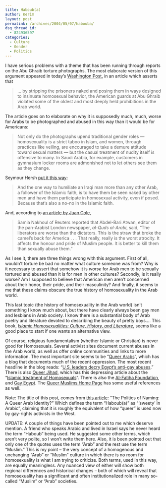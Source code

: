 ```yaml
---
title: Haboub(a)
author: Kerim
layout: post
permalink: /archives/2004/05/07/habouba/
dsq_thread_id:
  - 824936597
categories:
  - Culture
  - Gender
  - Politics
---
```

I have serious problems with a theme that has been running through reports on the Abu Ghraib torture photographs. The most elaborate version of this argument appeared in today&#8217;s <a href="http://www.washingtonpost.com/wp-dyn/articles/A6845-2004May6.html" onclick="_gaq.push(['_trackEvent', 'outbound-article', 'http://www.washingtonpost.com/wp-dyn/articles/A6845-2004May6.html', 'Washington Post']);" >Washington Post</a>, in an article which asserts that

> &#8230; by stripping the prisoners naked and posing them in ways designed to insinuate homosexual behavior, the American guards at Abu Ghraib violated some of the oldest and most deeply held prohibitions in the Arab world.

The article goes on to elaborate on why it is supposedly much, much, worse for Arabs to be photographed and abused in this way than it would be for Americans:

> Not only do the photographs upend traditional gender roles &#8212; homosexuality is a strict taboo in Islam, and women, through practices like veiling, are encouraged to take a demure attitude toward sexual matters &#8212; but the casual treatment of nudity itself is offensive to many. In Saudi Arabia, for example, customers in gymnasium locker rooms are admonished not to let others see them as they change. 

Seymour Hersh <a href="http://www.msnbc.msn.com/id/4907371/" onclick="_gaq.push(['_trackEvent', 'outbound-article', 'http://www.msnbc.msn.com/id/4907371/', 'put it this way']);" >put it this way</a>:

> And the one way to humiliate an Iraqi man more than any other Arab, a follower of the Islamic faith, is to have them be seen naked by other men and have them participate in homosexual activity, even if posed.&#160; Because that&#8216;s also a no-no in the Islamic faith.

And, according to <a href="http://www.nationinstitute.org/tomdispatch/index.mhtml?pid=1416" onclick="_gaq.push(['_trackEvent', 'outbound-article', 'http://www.nationinstitute.org/tomdispatch/index.mhtml?pid=1416', 'an article by Juan Cole']);" >an article by Juan Cole</a>,

> Samia Nakhoul of Reuters reported that Abdel-Bari Atwan, editor of the pan-Arabist London newspaper, *al-Quds al-Arabi*, said, &#8220;The liberators are worse than the dictators. This is the straw that broke the camel&#8217;s back for America . . . That really, really is the worst atrocity. It affects the honour and pride of Muslim people. It is better to kill them than sexually abuse them.&#8221;

As I see it, there are three things wrong with this argument. First of all, wouldn&#8217;t torture be bad no matter what culture someone was from? Why is it necessary to assert that somehow it is *worse* for Arab men to be sexually tortured and abused than it is for men in other cultures? Secondly, is it really worse? Am I supposed to believe that American men aren&#8217;t concerned about their honor, their pride, and their masculinity? And finally, it seems to me that these claims obscure the true history of homosexuality in the Arab world.

This last topic (the history of homosexuality in the Arab world) isn&#8217;t something I know much about, but there have clearly always been gay men and lesbians in Arab society. I know there is a substantial body of Arab poetry and literature devoted to describing the beauty of pretty boys&#8230;. This book, *<a href="http://www.amazon.com/exec/obidos/tg/detail/-/0814774687/104-4557244-3178339?v=glance" onclick="_gaq.push(['_trackEvent', 'outbound-article', 'http://www.amazon.com/exec/obidos/tg/detail/-/0814774687/104-4557244-3178339?v=glance', 'Islamic Homosexualities: Culture, History, and Literature']);" >Islamic Homosexualities: Culture, History, and Literature</a>*, seems like a good place to start if one wants an alternative view.

Of course, religious fundamentalism (whether Islamic or Christian) is never good for Homosexuals. Several activist sites document current abuses in the Arab world, as well as offer online communities and links to more information. The most important site seems to be &#8220;<a href="http://www.glas.org/ahbab/" onclick="_gaq.push(['_trackEvent', 'outbound-article', 'http://www.glas.org/ahbab/', 'Queer Arabs']);" >Queer Arabs</a>&#8220;, which has a blog that documents much of the recent oppression. The most recent headline in the blog reads: &#8220;<a href="http://ahbab.blogspot.com/2004_05_02_ahbab_archive.html#108396007229226425" onclick="_gaq.push(['_trackEvent', 'outbound-article', 'http://ahbab.blogspot.com/2004_05_02_ahbab_archive.html#108396007229226425', 'U.S. leaders decry Egypt&#8217;s anti-gay abuses']);" >U.S. leaders decry Egypt&#8217;s anti-gay abuses</a>.&#8221; There is also <a href="http://www.well.com/user/queerjhd/index.htm" onclick="_gaq.push(['_trackEvent', 'outbound-article', 'http://www.well.com/user/queerjhd/index.htm', 'Queer Jihad']);" >Queer Jihad</a>, which has this depressing article about the &#8220;<a href="http://www.well.com/user/queerjhd/sxislamictreatment.htm" onclick="_gaq.push(['_trackEvent', 'outbound-article', 'http://www.well.com/user/queerjhd/sxislamictreatment.htm', 'Islamic treatment of Homosexuals']);" >Islamic treatment of Homosexuals</a>&#8220;. There is also the <a href="http://www.al-fatiha.net/" onclick="_gaq.push(['_trackEvent', 'outbound-article', 'http://www.al-fatiha.net/', 'Al-Fatiha Foundation']);" >Al-Fatiha Foundation</a>, and <a href="http://www.gayegypt.com/index.html" onclick="_gaq.push(['_trackEvent', 'outbound-article', 'http://www.gayegypt.com/index.html', 'Gay Egypt']);" >Gay Egypt</a>. The <a href="http://www.angelfire.com/ca2/queermuslims/" onclick="_gaq.push(['_trackEvent', 'outbound-article', 'http://www.angelfire.com/ca2/queermuslims/', 'Queer Muslims Home Page']);" >Queer Muslims Home Page</a> has some useful references as well.

Note: The title of this post, comes from <a href="http://www.glas.org/ahbab/Articles/art1.htm" onclick="_gaq.push(['_trackEvent', 'outbound-article', 'http://www.glas.org/ahbab/Articles/art1.htm', 'this article']);" >this article</a>: &#8220;The Politics of Naming: A Queer Arab Identity?&#8221; Which defines the term &#8220;Haboub(a)&#8221; as &#8220;&#8216;sweety&#8217; in Arabic&#8221;, claiming that it is roughly the equivalent of how &#8220;queer&#8221; is used now by gay-rights activists in the West.

UPDATE: A couple of things have been pointed out to me which deserve mention. A friend who speaks Arabic and lived in Israel says he never heard the term &#8220;Haboub&#8221; being used. He suggested some other terms, which aren&#8217;t very polite, so I won&#8217;t write them here. Also, it is been pointed out that only one of the quotes uses the term &#8220;Arab&#8221; and the rest use the term &#8220;Muslim.&#8221; This is my point &#8211; the very concept of a homogenous and unchanging &#8220;Arab&#8221; or &#8220;Muslim&#8221; culture in which there is no room for homosexuality is what I am trying to criticize. Both terms, used in this way, are equally meaningless. Any nuanced view of either will show both regional differences and historical changes &#8211; both of which will reveal that homosexuality has a significant and often institutionalized role in many so-called &#8220;Muslim&#8221; or &#8220;Arab&#8221; societies.

